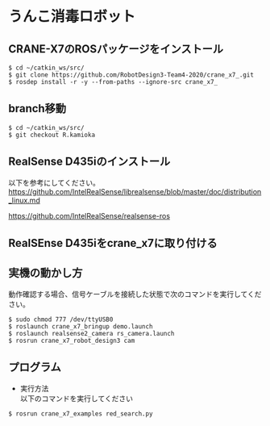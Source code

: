 # うんこ消毒ロボット
## CRANE-X7のROSパッケージをインストール
```
$ cd ~/catkin_ws/src/
$ git clone https://github.com/RobotDesign3-Team4-2020/crane_x7_.git
$ rosdep install -r -y --from-paths --ignore-src crane_x7_
```
## branch移動
```
$ cd ~/catkin_ws/src/
$ git checkout R.kamioka
```
## RealSense D435iのインストール
以下を参考にしてください。  
https://github.com/IntelRealSense/librealsense/blob/master/doc/distribution_linux.md

https://github.com/IntelRealSense/realsense-ros

## RealSEnse D435iをcrane_x7に取り付ける

## 実機の動かし方
動作確認する場合、信号ケーブルを接続した状態で次のコマンドを実行してください。
```
$ sudo chmod 777 /dev/ttyUSB0
$ roslaunch crane_x7_bringup demo.launch  
$ roslaunch realsense2_camera rs_camera.launch
$ rosrun crane_x7_robot_design3 cam
```


## プログラム
- 実行方法  
以下のコマンドを実行してください
```
$ rosrun crane_x7_examples red_search.py
```
